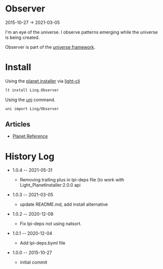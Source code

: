 Observer
============
2015-10-27 -> 2021-03-05



I'm an eye of the universe.
I observe patterns emerging while the universe is being created.


Observer is part of the [universe framework](https://github.com/karayabin/universe-snapshot).


Install
==========
Using the [planet installer](https://github.com/lingtalfi/Light_PlanetInstaller) via [light-cli](https://github.com/lingtalfi/Light_Cli)
```bash
lt install Ling.Observer
```

Using the [uni](https://github.com/lingtalfi/universe-naive-importer) command.
```bash
uni import Ling/Observer
```

Articles
-------------

- [Planet Reference](https://github.com/lingtalfi/Observer/blob/master/article/article.planetReference.eng.md)


History Log
===============

- 1.0.4 -- 2021-05-31

    - Removing trailing plus in lpi-deps file (to work with Light_PlanetInstaller:2.0.0 api

- 1.0.3 -- 2021-03-05

    - update README.md, add install alternative

- 1.0.2 -- 2020-12-08

    - Fix lpi-deps not using natsort.

- 1.0.1 -- 2020-12-04

    - Add lpi-deps.byml file

- 1.0.0 -- 2015-10-27

    - initial commit

